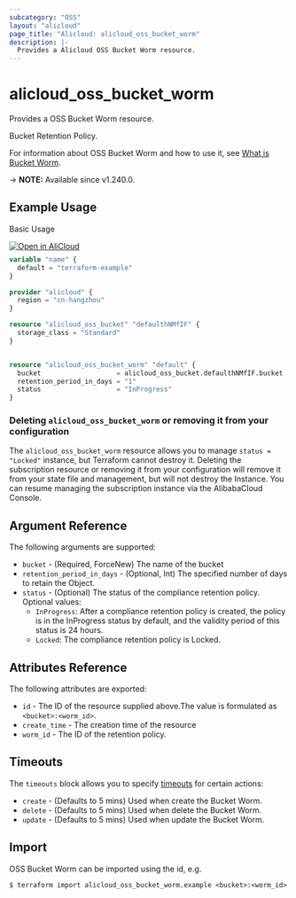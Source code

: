 ```yaml
---
subcategory: "OSS"
layout: "alicloud"
page_title: "Alicloud: alicloud_oss_bucket_worm"
description: |-
  Provides a Alicloud OSS Bucket Worm resource.
---
```


# alicloud_oss_bucket_worm

Provides a OSS Bucket Worm resource.

Bucket Retention Policy.

For information about OSS Bucket Worm and how to use it, see [What is Bucket Worm](https://www.alibabacloud.com/help/en/oss/developer-reference/initiatebucketworm).

-> **NOTE:** Available since v1.240.0.

## Example Usage

Basic Usage

<div style="display: block;margin-bottom: 40px;"><div class="oics-button" style="float: right;position: absolute;margin-bottom: 10px;">
  <a href="https://api.aliyun.com/terraform?resource=alicloud_oss_bucket_worm&exampleId=cdc3e025-aec0-bea3-a4ea-4b8b456dfa98f1a43289&activeTab=example&spm=docs.r.oss_bucket_worm.0.cdc3e025ae&intl_lang=EN_US" target="_blank">
    <img alt="Open in AliCloud" src="https://img.alicdn.com/imgextra/i1/O1CN01hjjqXv1uYUlY56FyX_!!6000000006049-55-tps-254-36.svg" style="max-height: 44px; max-width: 100%;">
  </a>
</div></div>

```terraform
variable "name" {
  default = "terraform-example"
}

provider "alicloud" {
  region = "cn-hangzhou"
}

resource "alicloud_oss_bucket" "defaulthNMfIF" {
  storage_class = "Standard"
}


resource "alicloud_oss_bucket_worm" "default" {
  bucket                   = alicloud_oss_bucket.defaulthNMfIF.bucket
  retention_period_in_days = "1"
  status                   = "InProgress"
}
```

### Deleting `alicloud_oss_bucket_worm` or removing it from your configuration

The `alicloud_oss_bucket_worm` resource allows you to manage  `status = "Locked"`  instance, but Terraform cannot destroy it.
Deleting the subscription resource or removing it from your configuration will remove it from your state file and management, but will not destroy the Instance.
You can resume managing the subscription instance via the AlibabaCloud Console.

## Argument Reference

The following arguments are supported:
* `bucket` - (Required, ForceNew) The name of the bucket
* `retention_period_in_days` - (Optional, Int) The specified number of days to retain the Object.
* `status` - (Optional) The status of the compliance retention policy. Optional values:
  - `InProgress`: After a compliance retention policy is created, the policy is in the InProgress status by default, and the validity period of this status is 24 hours.
  - `Locked`: The compliance retention policy is Locked.

## Attributes Reference

The following attributes are exported:
* `id` - The ID of the resource supplied above.The value is formulated as `<bucket>:<worm_id>`.
* `create_time` - The creation time of the resource
* `worm_id` - The ID of the retention policy.

## Timeouts

The `timeouts` block allows you to specify [timeouts](https://developer.hashicorp.com/terraform/language/resources/syntax#operation-timeouts) for certain actions:
* `create` - (Defaults to 5 mins) Used when create the Bucket Worm.
* `delete` - (Defaults to 5 mins) Used when delete the Bucket Worm.
* `update` - (Defaults to 5 mins) Used when update the Bucket Worm.

## Import

OSS Bucket Worm can be imported using the id, e.g.

```shell
$ terraform import alicloud_oss_bucket_worm.example <bucket>:<worm_id>
```